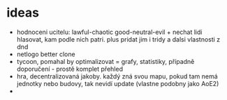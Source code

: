 # ideas

- hodnoceni ucitelu: lawful-chaotic good-neutral-evil + nechat lidi hlasovat, kam podle nich patri. plus pridat jim i tridy a dalsi vlastnosti z dnd
- netlogo better clone
- tycoon, pomahal by optimalizovat = grafy, statistiky, případně doporučení - prostě komplet přehled
- hra, decentralizovaná jakoby. každý zná svou mapu, pokud tam nemá jednotky nebo budovy, tak nevidí update (vlastne podobny jako AoE2)
- 
